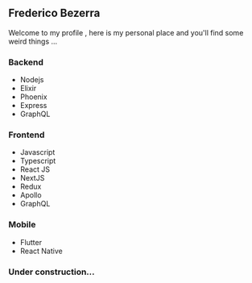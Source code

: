 ## Frederico Bezerra

Welcome to my profile , here is my personal place and you'll find some weird things ...


### Backend
 - Nodejs
 - Elixir
 - Phoenix
 - Express
 - GraphQL
 
### Frontend
 - Javascript
 - Typescript
 - React JS
 - NextJS
 - Redux
 - Apollo
 - GraphQL
 
 ### Mobile
  - Flutter
  - React Native
  
### Under construction...
